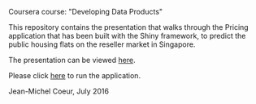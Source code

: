 Coursera course: "Developing Data Products"

This repository contains the presentation that walks through the Pricing application that has been built with the Shiny framework, to predict the public housing flats on the reseller market in Singapore.

The presentation can be viewed [here](http://jmdaniel.github.io/).

Please click [here](https://jmdaniel.shinyapps.io/HDBFlatPriceApp/) to run the application.

Jean-Michel Coeur, July 2016
